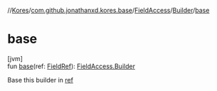 //[Kores](../../../../index.md)/[com.github.jonathanxd.kores.base](../../index.md)/[FieldAccess](../index.md)/[Builder](index.md)/[base](base.md)

# base

[jvm]\
fun [base](base.md)(ref: [FieldRef](../../../com.github.jonathanxd.kores.common/-field-ref/index.md)): [FieldAccess.Builder](index.md)

Base this builder in [ref](base.md)
